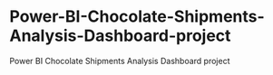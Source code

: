 # Power-BI-Chocolate-Shipments-Analysis-Dashboard-project
Power BI Chocolate Shipments Analysis Dashboard project
